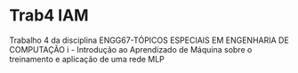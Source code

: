 # Trab4 IAM
 Trabalho 4 da disciplina ENGG67-TÓPICOS ESPECIAIS EM ENGENHARIA DE COMPUTAÇÃO i - Introdução ao Aprendizado de Máquina sobre o treinamento e aplicação de uma rede MLP
